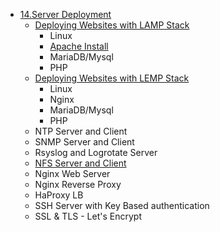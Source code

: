 - [14.Server Deployment]()
   - [Deploying Websites with LAMP Stack](https://github.com/saifulislam88/lamp-stack-setup/blob/main/README.md)
      - Linux
      - [Apache Install](https://github.com/nasirnjs/LinuxOpsHub/blob/main/apache-web-server-configure.md)
      - MariaDB/Mysql
      - PHP
   - [Deploying Websites with LEMP Stack](https://github.com/saifulislam88/lamp-stack-setup/blob/main/README.md)
      - Linux
      - Nginx
      - MariaDB/Mysql
      - PHP
   - NTP Server and Client
   - SNMP Server and Client
   - Rsyslog and Logrotate Server
   - [NFS Server and Client](https://github.com/saifulislam88/nfs-server?tab=readme-ov-file#manual-installation)
   - Nginx Web Server 
   - Nginx Reverse Proxy
   - HaProxy LB
   - SSH Server with Key Based authentication
   - SSL & TLS - Let's Encrypt
